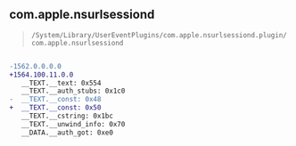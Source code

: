 ## com.apple.nsurlsessiond

> `/System/Library/UserEventPlugins/com.apple.nsurlsessiond.plugin/com.apple.nsurlsessiond`

```diff

-1562.0.0.0.0
+1564.100.11.0.0
   __TEXT.__text: 0x554
   __TEXT.__auth_stubs: 0x1c0
-  __TEXT.__const: 0x48
+  __TEXT.__const: 0x50
   __TEXT.__cstring: 0x1bc
   __TEXT.__unwind_info: 0x70
   __DATA.__auth_got: 0xe0

```
